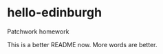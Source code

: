 hello-edinburgh
===============

Patchwork homework

This is a better README now. More words are better. 
